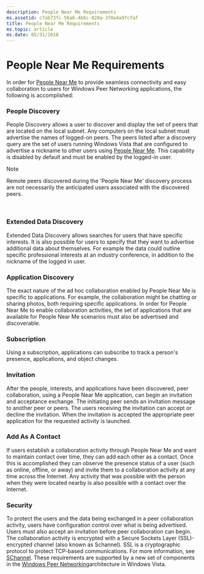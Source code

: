 ```yaml
---
description: People Near Me Requirements
ms.assetid: c7ab73fc-56a6-4b6c-820a-3f8e4a97cfaf
title: People Near Me Requirements
ms.topic: article
ms.date: 05/31/2018
---
```


# People Near Me Requirements

In order for [People Near Me](about-people-near-me.md) to provide seamless connectivity and easy collaboration to users for Windows Peer Networking applications, the following is accomplished:

### People Discovery

People Discovery allows a user to discover and display the set of peers that are located on the local subnet. Any computers on the local subnet must advertise the names of logged-on peers. The peers listed after a discovery query are the set of users running Windows Vista that are configured to advertise a nickname to other users using [People Near Me](about-people-near-me.md). This capability is disabled by default and must be enabled by the logged-in user.

> [!Note]  
> Remote peers discovered during the 'People Near Me' discovery process are not necessarily the anticipated users associated with the discovered peers.

 

### Extended Data Discovery

Extended Data Discovery allows searches for users that have specific interests. It is also possible for users to specify that they want to advertise additional data about themselves. For example the data could outline specific professional interests at an industry conference, in addition to the nickname of the logged in user.

### Application Discovery

The exact nature of the ad hoc collaboration enabled by People Near Me is specific to applications. For example, the collaboration might be chatting or sharing photos, both requiring specific applications. In order for People Near Me to enable collaboration activities, the set of applications that are available for People Near Me scenarios must also be advertised and discoverable.

### Subscription

Using a subscription, applications can subscribe to track a person's presence, applications, and object changes.

### Invitation

After the people, interests, and applications have been discovered, peer collaboration, using a People Near Me application, can begin an invitation and acceptance exchange. The initiating peer sends an invitation message to another peer or peers. The users receiving the invitation can accept or decline the invitation. When the invitation is accepted the appropriate peer application for the requested activity is launched.

### Add As A Contact

If users establish a collaboration activity through People Near Me and want to maintain contact over time, they can add each other as a contact. Once this is accomplished they can observe the presence status of a user (such as online, offline, or away) and invite them to a collaboration activity at any time across the Internet. Any activity that was possible with the person when they were located nearby is also possible with a contact over the Internet.

### Security

To protect the users and the data being exchanged in a peer collaboration activity, users have configuration control over what is being advertised. Users must also accept an invitation before peer collaboration can begin. The collaboration activity is encrypted with a Secure Sockets Layer (SSL)-encrypted channel (also known as Schannel). SSL is a cryptographic protocol to protect TCP-based communications. For more information, see [SChannel](windows-vista-components-for-people-near-me.md). These requirements are supported by a new set of components in the [Windows Peer Networking](what-is-peer-networking-.md)architecture in Windows Vista.

 

 



